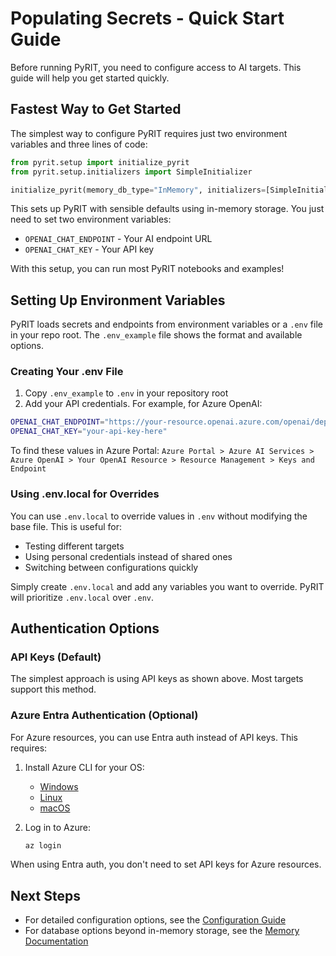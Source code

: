 # Populating Secrets - Quick Start Guide

Before running PyRIT, you need to configure access to AI targets. This guide will help you get started quickly.

## Fastest Way to Get Started

The simplest way to configure PyRIT requires just two environment variables and three lines of code:

```python
from pyrit.setup import initialize_pyrit
from pyrit.setup.initializers import SimpleInitializer

initialize_pyrit(memory_db_type="InMemory", initializers=[SimpleInitializer()])
```

This sets up PyRIT with sensible defaults using in-memory storage. You just need to set two environment variables:
- `OPENAI_CHAT_ENDPOINT` - Your AI endpoint URL
- `OPENAI_CHAT_KEY` - Your API key

With this setup, you can run most PyRIT notebooks and examples!

## Setting Up Environment Variables

PyRIT loads secrets and endpoints from environment variables or a `.env` file in your repo root. The `.env_example` file shows the format and available options.

### Creating Your .env File

1. Copy `.env_example` to `.env` in your repository root
2. Add your API credentials. For example, for Azure OpenAI:

```bash
OPENAI_CHAT_ENDPOINT="https://your-resource.openai.azure.com/openai/deployments/your-deployment/chat/completions"
OPENAI_CHAT_KEY="your-api-key-here"
```

To find these values in Azure Portal: `Azure Portal > Azure AI Services > Azure OpenAI > Your OpenAI Resource > Resource Management > Keys and Endpoint`

### Using .env.local for Overrides

You can use `.env.local` to override values in `.env` without modifying the base file. This is useful for:
- Testing different targets
- Using personal credentials instead of shared ones
- Switching between configurations quickly

Simply create `.env.local` and add any variables you want to override. PyRIT will prioritize `.env.local` over `.env`.

## Authentication Options

### API Keys (Default)
The simplest approach is using API keys as shown above. Most targets support this method.

### Azure Entra Authentication (Optional)
For Azure resources, you can use Entra auth instead of API keys. This requires:

1. Install Azure CLI for your OS:
   - [Windows](https://learn.microsoft.com/en-us/cli/azure/install-azure-cli-windows?tabs=azure-cli)
   - [Linux](https://learn.microsoft.com/en-us/cli/azure/install-azure-cli-linux?pivots=apt)
   - [macOS](https://learn.microsoft.com/en-us/cli/azure/install-azure-cli-macos)

2. Log in to Azure:
   ```bash
   az login
   ```

When using Entra auth, you don't need to set API keys for Azure resources.

## Next Steps

- For detailed configuration options, see the [Configuration Guide](../code/setup/0_configuration.ipynb)
- For database options beyond in-memory storage, see the [Memory Documentation](../code/memory/0_memory.md)
